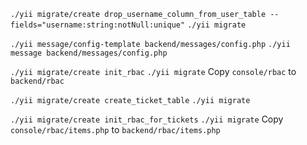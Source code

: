 `./yii migrate/create drop_username_column_from_user_table --fields="username:string:notNull:unique"`
`./yii migrate`

`./yii message/config-template backend/messages/config.php`
`./yii message backend/messages/config.php`

`./yii migrate/create init_rbac`
`./yii migrate`
Copy `console/rbac` to `backend/rbac`

`./yii migrate/create create_ticket_table`
`./yii migrate`

`./yii migrate/create init_rbac_for_tickets`
`./yii migrate`
Copy `console/rbac/items.php` to `backend/rbac/items.php`
